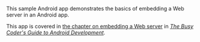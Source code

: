 This sample Android app demonstrates
the basics of embedding a Web server in an Android app.

This app is covered in 
[the chapter on embedding a Web server](https://commonsware.com/Android/previews/embedding-a-web-server)
in [*The Busy Coder's Guide to Android Development*](https://commonsware.com/Android/).

